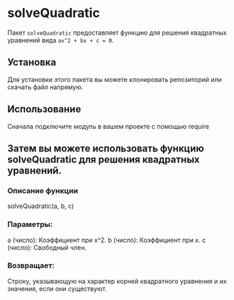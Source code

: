 # solveQuadratic

Пакет `solveQuadratic` предоставляет функцию для решения квадратных уравнений вида `ax^2 + bx + c = 0`.

## Установка

Для установки этого пакета вы можете клонировать репозиторий или скачать файл напрямую.

## Использование

Сначала подключите модуль в вашем проекте c помощью require

## Затем вы можете использовать функцию solveQuadratic для решения квадратных уравнений.

### Описание функции
solveQuadratic(a, b, c)

### Параметры:
a (число): Коэффициент при x^2.
b (число): Коэффициент при x.
c (число): Свободный член.

### Возвращает:
Строку, указывающую на характер корней квадратного уравнения и их значения, если они существуют.

